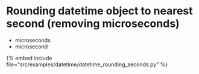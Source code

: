 # Rounding datetime object to nearest second (removing microseconds)


* microseconds
* microsecond

{% embed include file="src/examples/datetime/datetime_rounding_seconds.py" %}

